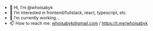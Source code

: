 - 👋 Hi, I’m @whoisabyk
- 👀 I’m interested in frontend/fullstack, react, typescript, etc.
- 🌱 I’m currently working...
- 📫 How to reach me: whoisabyk@gmail.com / https://t.me/whoisabyk

<!---
whoisabyk/whoisabyk is a ✨ special ✨ repository because its `README.md` (this file) appears on your GitHub profile.
--->
